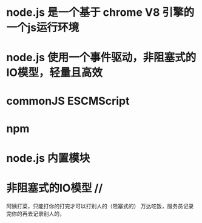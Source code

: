 # node.js 是一个基于 chrome V8 引擎的一个js运行环境
# node.js 使用一个事件驱动，非阻塞式的IO模型，轻量且高效

# commonJS ESCMScript

# npm 

# node.js 内置模块

# 非阻塞式的IO模型 //
阿姨打菜，只能打你的打完才可以打别人的（阻塞式的）
万达吃饭，服务员记录完你的再去记录别人的，

#
